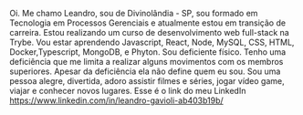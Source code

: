 Oi. Me chamo Leandro, sou de Divinolândia - SP, sou formado em Tecnologia em Processos Gerenciais e atualmente estou em transição de carreira. Estou realizando um curso de desenvolvimento web full-stack na Trybe. Vou estar aprendendo Javascript, React, Node, MySQL, CSS, HTML, Docker,Typescript, MongoDB, e Phyton.
Sou deficiente físico. Tenho uma deficiência que me limita a realizar alguns movimentos com os membros superiores. Apesar da deficiência ela não define quem eu sou.
Sou uma pessoa alegre, divertida, adoro assistir filmes e séries, jogar vídeo game, viajar e conhecer novos lugares.
Esse é o link do meu LinkedIn https://www.linkedin.com/in/leandro-gavioli-ab403b19b/
